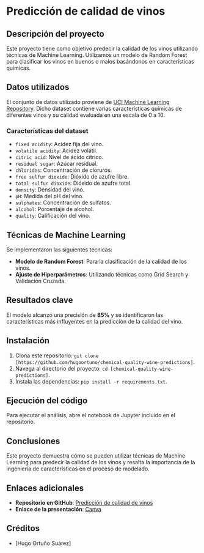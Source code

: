 # Predicción de calidad de vinos

## Descripción del proyecto

Este proyecto tiene como objetivo predecir la calidad de los vinos utilizando técnicas de Machine Learning. Utilizamos un modelo de Random Forest para clasificar los vinos en buenos o malos basándonos en características químicas.

## Datos utilizados

El conjunto de datos utilizado proviene de [UCI Machine Learning Repository](https://archive.ics.uci.edu/ml/datasets/wine+quality). Dicho dataset contiene varias características químicas de diferentes vinos y su calidad evaluada en una escala de 0 a 10.

### Características del dataset

- `fixed acidity`: Acidez fija del vino.
- `volatile acidity`: Acidez volátil.
- `citric acid`: Nivel de ácido cítrico.
- `residual sugar`: Azúcar residual.
- `chlorides`: Concentración de cloruros.
- `free sulfur dioxide`: Dióxido de azufre libre.
- `total sulfur dioxide`: Dióxido de azufre total.
- `density`: Densidad del vino.
- `pH`: Medida del pH del vino.
- `sulphates`: Concentración de sulfatos.
- `alcohol`: Porcentaje de alcohol.
- `quality`: Calificación del vino.

## Técnicas de Machine Learning

Se implementaron las siguientes técnicas:

- **Modelo de Random Forest**: Para la clasificación de la calidad de los vinos.
- **Ajuste de Hiperparámetros**: Utilizando técnicas como Grid Search y Validación Cruzada.

## Resultados clave

El modelo alcanzó una precisión de **85%** y se identificaron las características más influyentes en la predicción de la calidad del vino.

## Instalación

1. Clona este repositorio: `git clone [https://github.com/hugoortuno/chemical-quality-wine-predictions]`.
2. Navega al directorio del proyecto: `cd [chemical-quality-wine-predictions]`.
3. Instala las dependencias: `pip install -r requirements.txt`.

## Ejecución del código

Para ejecutar el análisis, abre el notebook de Jupyter incluido en el repositorio.

## Conclusiones

Este proyecto demuestra cómo se pueden utilizar técnicas de Machine Learning para predecir la calidad de los vinos y resalta la importancia de la ingeniería de características en el proceso de modelado.

## Enlaces adicionales

- **Repositorio en GitHub**: [Predicción de calidad de vinos](https://github.com/hugoortuno/chemical-quality-wine-predictions)
- **Enlace de la presentación**: [Canva](https://www.canva.com/design/DAGTE8gIUS8/nRPM7MdHmVuE4jq95mhMMw/edit)

## Créditos

- [Hugo Ortuño Suárez]
